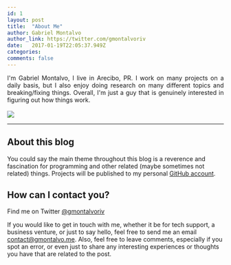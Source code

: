 ```yaml
---
id: 1
layout: post
title:  "About Me"
author: Gabriel Montalvo
author_link: https://twitter.com/gmontalvoriv
date:   2017-01-19T22:05:37.949Z
categories:
comments: false
---
```


<div style="text-align: justify">
I'm Gabriel Montalvo, I live in Arecibo, PR. I work on many projects on a daily basis, but I also enjoy doing research on many different topics and breaking/fixing things. Overall, I'm just a guy that is genuinely interested in figuring out how things work.
</div>

<br>

<img src="{{ site.baseurl }}/assets/img/gmontalvo.jpg">

<hr>

## About this blog

You could say the main theme throughout this blog is a reverence and fascination for programming and other related (maybe sometimes not related) things. Projects will be published to my personal [GitHub account](https://github.com/gamontalvo).

## How can I contact you?

Find me on Twitter <a href="https://www.twitter.com/gmontalvoriv">@gmontalvoriv</a>

If you would like to get in touch with me, whether it be for tech support, a business venture, or just to say hello, feel free to send me an email <a href="mailto:contact@gmontalvo.me">contact@gmontalvo.me</a>. Also, feel free to leave comments, especially if you spot an error, or even just to share any interesting experiences or thoughts you have that are related to the post.